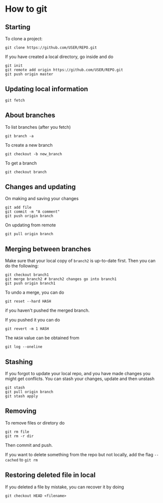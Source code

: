 # How to git

## Starting

To clone a project:

```
git clone https://github.com/USER/REPO.git
```

If you have created a local directory, go inside and do

```
git init
git remote add origin https://github.com/USER/REPO.git
git push origin master
```

## Updating local information
```
git fetch
```

## About branches

To list branches (after you fetch)
```
git branch -a
```

To create a new branch
```
git checkout -b new_branch
```

To get a branch
```
git checkout branch
```

## Changes and updating
On making and saving your changes
```
git add file
git commit -m "A comment"
git push origin branch
```

On updating from remote
```
git pull origin branch
```

## Merging between branches
Make sure that your local copy of `branch2` is up-to-date first. 
Then you can do the following:

```
git checkout branch1
git merge branch2 # branch2 changes go into branch1
git push origin branch1
```
To undo a merge, you can do 
```
git reset --hard HASH
```
if you haven't pushed the merged branch.

If you pushed it you can do 
```
git revert -m 1 HASH
```

The `HASH` value can be obtained from
```
git log --oneline
```

## Stashing
If you forgot to update your local repo, and you have made changes you might get conflicts.  You can stash your changes, update and then unstash

```
git stash
git pull origin branch
git stash apply
```
## Removing
To remove files or diretory do
```
git rm file
git rm -r dir
```
Then commit and push. 

If you want to delete something from the repo but not locally, add the flag `--cached` to `git rm`


## Restoring deleted file in local
If you deleted a file by mistake, you can recover it by doing
```
git checkout HEAD <filename>
```
